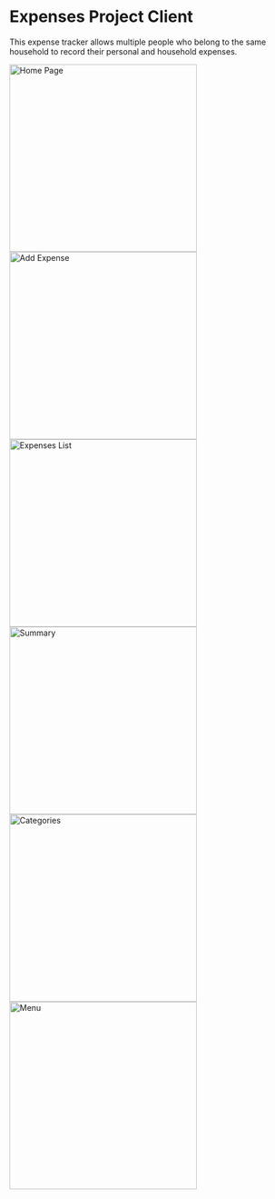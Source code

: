 # Expenses Project Client

This expense tracker allows multiple people who belong to the same household to record their personal and household expenses.


<img src="https://raw.githubusercontent.com/blinduck/expenses-client/master/public/readme_images/dollardollar.io_home.png" alt="Home Page" width="330px"/>
<img src="https://raw.githubusercontent.com/blinduck/expenses-client/master/public/readme_images/dollardollar.io_add_page.png" alt="Add Expense" width="330px"/>
<img src="https://raw.githubusercontent.com/blinduck/expenses-client/master/public/readme_images/dollardollar.io_expense_list.png" alt="Expenses List" width="330px"/>
<img src="https://raw.githubusercontent.com/blinduck/expenses-client/master/public/readme_images/dollardollar.io_summary.png" alt="Summary" width="330px"/>
<img src="https://raw.githubusercontent.com/blinduck/expenses-client/master/public/readme_images/dollardollar.io_categories.png" alt="Categories" width="330px"/>
<img src="https://raw.githubusercontent.com/blinduck/expenses-client/master/public/readme_images/dollardollar.io_menu.png" alt="Menu" width="330px"/>


